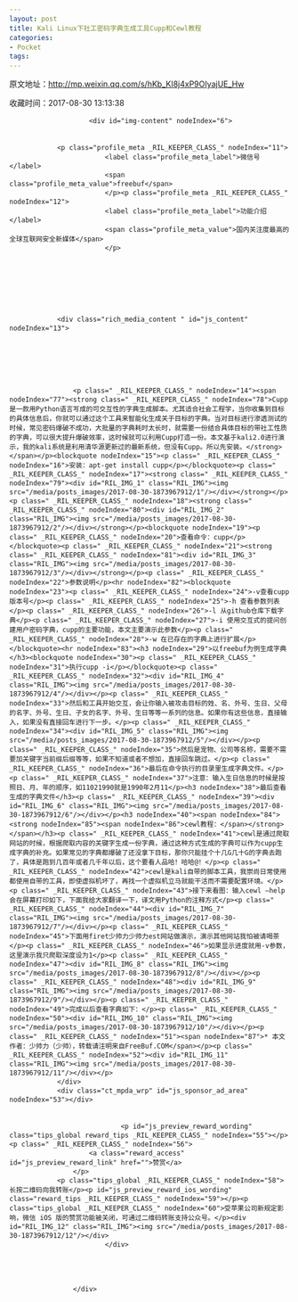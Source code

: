 ```yaml
---
layout: post
title: Kali Linux下社工密码字典生成工具Cupp和Cewl教程
categories:
- Pocket
tags:
---
```

原文地址：http://mp.weixin.qq.com/s/hKb_KI8j4xP9OIyajUE_Hw

收藏时间：2017-08-30 13:13:38

<div  lang="zh">
            
                        <div id="img-content" nodeIndex="6">
                
                
                <p class="profile_meta _RIL_KEEPER_CLASS_" nodeIndex="11">
                            <label class="profile_meta_label">微信号</label>
                            <span class="profile_meta_value">freebuf</span>
                            </p><p class="profile_meta _RIL_KEEPER_CLASS_" nodeIndex="12">
                            <label class="profile_meta_label">功能介绍</label>
                            <span class="profile_meta_value">国内关注度最高的全球互联网安全新媒体</span>
                            </p>
                
                
                
                
                                                
                                                                
                
                <div class="rich_media_content " id="js_content" nodeIndex="13">
                    

                    

                    
                    
                    <p class=" _RIL_KEEPER_CLASS_" nodeIndex="14"><span nodeIndex="77"><strong class=" _RIL_KEEPER_CLASS_" nodeIndex="78">Cupp是一款用Python语言写成的可交互性的字典生成脚本。尤其适合社会工程学，当你收集到目标的具体信息后，你就可以通过这个工具来智能化生成关于目标的字典。当对目标进行渗透测试的时候，常见密码爆破不成功，大批量的字典耗时太长时，就需要一份结合具体目标的带社工性质的字典，可以很大提升爆破效率，这时候就可以利用Cupp打造一份。本文基于kali2.0进行演示，我的kali系统是利用清华源更新过的最新系统，但没有Cupp。所以先安装。</strong></span></p><blockquote nodeIndex="15"><p class=" _RIL_KEEPER_CLASS_" nodeIndex="16">安装：apt-get install cupp</p></blockquote><p class=" _RIL_KEEPER_CLASS_" nodeIndex="17"><strong class=" _RIL_KEEPER_CLASS_" nodeIndex="79"><div id="RIL_IMG_1" class="RIL_IMG"><img src="/media/posts_images/2017-08-30-1873967912/1"/></div></strong></p><p class=" _RIL_KEEPER_CLASS_" nodeIndex="18"><strong class=" _RIL_KEEPER_CLASS_" nodeIndex="80"><div id="RIL_IMG_2" class="RIL_IMG"><img src="/media/posts_images/2017-08-30-1873967912/2"/></div></strong></p><blockquote nodeIndex="19"><p class=" _RIL_KEEPER_CLASS_" nodeIndex="20">查看命令：cupp</p></blockquote><p class=" _RIL_KEEPER_CLASS_" nodeIndex="21"><strong class=" _RIL_KEEPER_CLASS_" nodeIndex="81"><div id="RIL_IMG_3" class="RIL_IMG"><img src="/media/posts_images/2017-08-30-1873967912/3"/></div></strong></p><p class=" _RIL_KEEPER_CLASS_" nodeIndex="22">参数说明</p><hr nodeIndex="82"><blockquote nodeIndex="23"><p class=" _RIL_KEEPER_CLASS_" nodeIndex="24">-v查看cupp版本号</p><p class=" _RIL_KEEPER_CLASS_" nodeIndex="25">-h 查看参数列表</p><p class=" _RIL_KEEPER_CLASS_" nodeIndex="26">-l 从github仓库下载字典</p><p class=" _RIL_KEEPER_CLASS_" nodeIndex="27">-i 使用交互式的提问创建用户密码字典，cupp的主要功能，本文主要演示此参数</p><p class=" _RIL_KEEPER_CLASS_" nodeIndex="28">-w 在已存在的字典上进行扩展</p></blockquote><hr nodeIndex="83"><h3 nodeIndex="29">以freebuf为例生成字典</h3><blockquote nodeIndex="30"><p class=" _RIL_KEEPER_CLASS_" nodeIndex="31">执行cupp -i</p></blockquote><p class=" _RIL_KEEPER_CLASS_" nodeIndex="32"><div id="RIL_IMG_4" class="RIL_IMG"><img src="/media/posts_images/2017-08-30-1873967912/4"/></div></p><p class=" _RIL_KEEPER_CLASS_" nodeIndex="33">然后和工具开始交互，会让你输入被攻击目标的姓、名、外号、生日、父母的名字、外号、生日、子女的名字、外号、生日等等一系列的信息。如果你有这些信息，直接输入，如果没有直接回车进行下一步。</p><p class=" _RIL_KEEPER_CLASS_" nodeIndex="34"><div id="RIL_IMG_5" class="RIL_IMG"><img src="/media/posts_images/2017-08-30-1873967912/5"/></div></p><p class=" _RIL_KEEPER_CLASS_" nodeIndex="35">然后是宠物、公司等名称，需要不需要加关键字当前缀后缀等等，如果不知道或者不想加，直接回车跳过。</p><p class=" _RIL_KEEPER_CLASS_" nodeIndex="36">最后在命令执行的目录里生成字典文件。</p><p class=" _RIL_KEEPER_CLASS_" nodeIndex="37">注意：输入生日信息的时候是按照日、月、年的顺序，如11021990就是1990年2月11</p><h3 nodeIndex="38">最后查看生成的字典文件</h3><p class=" _RIL_KEEPER_CLASS_" nodeIndex="39"><div id="RIL_IMG_6" class="RIL_IMG"><img src="/media/posts_images/2017-08-30-1873967912/6"/></div></p><h3 nodeIndex="40"><span nodeIndex="84"><strong nodeIndex="85"><span nodeIndex="86">cewl教程：</span></strong></span></h3><p class=" _RIL_KEEPER_CLASS_" nodeIndex="41">cewl是通过爬取网站的时候，根据爬取内容的关键字生成一份字典，通过这种方式生成的字典可以作为cupp生成字典的补充。如果常见的字典都爆破了还没拿下目标，那你只能挂个十几G几十G的字典去跑了，具体是跑到几百年或者几千年以后，这个要看人品哈！哈哈@！</p><p class=" _RIL_KEEPER_CLASS_" nodeIndex="42">cewl是kali自带的脚本工具，我崇尚日常使用都使用自带的工具，即使虚拟机坏了，再找一个虚拟机立马就能干活而不需要配置环境。</p><p class=" _RIL_KEEPER_CLASS_" nodeIndex="43">接下来看图：输入cewl —help会在屏幕打印如下，下面我给大家翻译一下，译文用Python的注释方式</p><p class=" _RIL_KEEPER_CLASS_" nodeIndex="44"><div id="RIL_IMG_7" class="RIL_IMG"><img src="/media/posts_images/2017-08-30-1873967912/7"/></div></p><p class=" _RIL_KEEPER_CLASS_" nodeIndex="45">下面用firet少帅力少帅力est网站做演示，演示其他网站我怕被请喝茶</p><p class=" _RIL_KEEPER_CLASS_" nodeIndex="46">如果显示进度就用-v参数，这里演示我只爬取深度设为1</p><p class=" _RIL_KEEPER_CLASS_" nodeIndex="47"><div id="RIL_IMG_8" class="RIL_IMG"><img src="/media/posts_images/2017-08-30-1873967912/8"/></div></p><p class=" _RIL_KEEPER_CLASS_" nodeIndex="48"><div id="RIL_IMG_9" class="RIL_IMG"><img src="/media/posts_images/2017-08-30-1873967912/9"/></div></p><p class=" _RIL_KEEPER_CLASS_" nodeIndex="49">完成以后查看字典如下：</p><p class=" _RIL_KEEPER_CLASS_" nodeIndex="50"><div id="RIL_IMG_10" class="RIL_IMG"><img src="/media/posts_images/2017-08-30-1873967912/10"/></div></p><p class=" _RIL_KEEPER_CLASS_" nodeIndex="51"><span nodeIndex="87">* 本文作者：少帅力（少帅），转载请注明来自FreeBuf.COM</span></p><p class=" _RIL_KEEPER_CLASS_" nodeIndex="52"><div id="RIL_IMG_11" class="RIL_IMG"><img src="/media/posts_images/2017-08-30-1873967912/11"/></div></p>
                </div>
                <div class="ct_mpda_wrp" id="js_sponsor_ad_area" nodeIndex="53"></div>

                
                                <p id="js_preview_reward_wording" class="tips_global reward_tips _RIL_KEEPER_CLASS_" nodeIndex="55"></p><p class=" _RIL_KEEPER_CLASS_" nodeIndex="56">
                        <a class="reward_access" id="js_preview_reward_link" href="">赞赏</a>
                    </p>
                <p class="tips_global _RIL_KEEPER_CLASS_" nodeIndex="58">长按二维码向我转账</p><p id="js_preview_reward_ios_wording" class="reward_tips _RIL_KEEPER_CLASS_" nodeIndex="59"></p><p class="tips_global _RIL_KEEPER_CLASS_" nodeIndex="60">受苹果公司新规定影响，微信 iOS 版的赞赏功能被关闭，可通过二维码转账支持公众号。</p><div id="RIL_IMG_12" class="RIL_IMG"><img src="/media/posts_images/2017-08-30-1873967912/12"/></div>
                            </div>
                        
                        


                    </div>